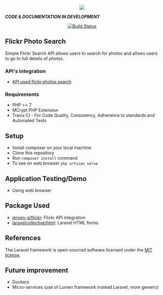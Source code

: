 <p align="center"><img src="https://laravel.com/assets/img/components/logo-laravel.svg"></p>

_**CODE & DOCUMENTATION IN DEVELOPMENT**_

<p align="center">
<a href="https://travis-ci.org/laravel/framework"><img src="https://travis-ci.org/laravel/framework.svg" alt="Build Status"></a>
</p>

## Flickr Photo Search

Simple Flickr Search API allows users to search for photos and allows users to go to full details of photos.

### API's integration
- [API used flickr.photos.search](https://www.flickr.com/services/api/flickr.photos.search.html)

### Requirements
- PHP >= 7
- MCrypt PHP Extension
- Travis CI - For Code Quality, Consistency, Adherence to standards and Automated Tests

## Setup
- Install composer on your local machine
- Clone this repository
- Run `composer install` command
- To see on web browser `php artisan serve`

## Application Testing/Demo
- Using web browser

## Package Used
- [jeroen-g/flickr](https://github.com/Jeroen-G/Flickr): Flickr API integration
- [laravelcollective/html](https://laravelcollective.com/docs/5.4/html): Laravel HTML forms

## References

The Laravel framework is open-sourced software licensed under the [MIT license](http://opensource.org/licenses/MIT).

## Future improvement
- Dockers
- Micro-services (use of Lumen framework instead Laravel, more generic)
